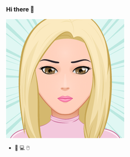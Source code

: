 ### Hi there 👋

<!--
**ValentinaMarta/ValentinaMarta** is a ✨ _special_ ✨ repository because its `README.md` (this file) appears on your GitHub profile.

Here are some ideas to get you started:
- 🔭 I’m currently working on ...
- 👯 I’m looking to collaborate on ...
- 🤔 I’m looking for help with ...
- 💬 Ask me about ...
- 📫 How to reach me: ...
- 😄 Pronouns: ...
- ⚡ Fun fact: ...

[![Windows](https://svgshare.com/i/ZhY.svg)](https://svgshare.com/i/ZhY.svg)
[![Linux](https://svgshare.com/i/Zhy.svg)](https://svgshare.com/i/Zhy.svg)
[![Figma](https://img.shields.io/badge/--F24E1E?logo=figma&logoColor=ffffff)](https://www.figma.com/)
[![Jira](https://badgen.net/badge/icon/jira?icon=jira&label)](https://https://jira.com/)
-->
![This is my avatar](https://github.com/ValentinaMarta/ValentinaMarta/blob/main/avatar.png)

<!--[![Generic badge](https://img.shields.io/badge/<SUBJECT>-<STATUS>-<COLOR>.svg)](https://shields.io/) -->


- :purple_heart:   :computer: :computer_mouse:


